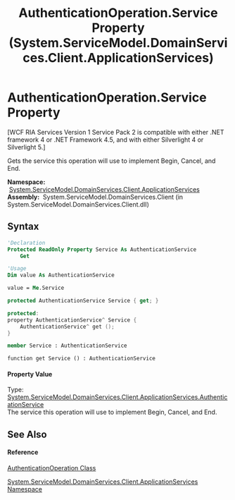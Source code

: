 ﻿---
title: AuthenticationOperation.Service Property  (System.ServiceModel.DomainServices.Client.ApplicationServices)
TOCTitle: Service Property
ms:assetid: P:System.ServiceModel.DomainServices.Client.ApplicationServices.AuthenticationOperation.Service
ms:mtpsurl: https://msdn.microsoft.com/en-us/library/system.servicemodel.domainservices.client.applicationservices.authenticationoperation.service(v=VS.91)
ms:contentKeyID: 28899087
ms.date: 01/27/2012
mtps_version: v=VS.91
f1_keywords:
- System.ServiceModel.DomainServices.Client.ApplicationServices.AuthenticationOperation.Service
- System.ServiceModel.DomainServices.Client.ApplicationServices.AuthenticationOperation.get_Service
dev_langs:
- CSharp
- JScript
- VB
- FSharp
- c++
api_location:
- System.ServiceModel.DomainServices.Client.dll
api_name:
- System.ServiceModel.DomainServices.Client.ApplicationServices.AuthenticationOperation.get_Service
- System.ServiceModel.DomainServices.Client.ApplicationServices.AuthenticationOperation.Service
api_type:
- Managed
topic_type:
- apiref
- kbSyntax
product_family_name: VS
ROBOTS: INDEX,FOLLOW
---

# AuthenticationOperation.Service Property

\[WCF RIA Services Version 1 Service Pack 2 is compatible with either .NET framework 4 or .NET Framework 4.5, and with either Silverlight 4 or Silverlight 5.\]

Gets the service this operation will use to implement Begin, Cancel, and End.

**Namespace:**  [System.ServiceModel.DomainServices.Client.ApplicationServices](ff457765\(v=vs.91\).md)  
**Assembly:**  System.ServiceModel.DomainServices.Client (in System.ServiceModel.DomainServices.Client.dll)

## Syntax

``` vb
'Declaration
Protected ReadOnly Property Service As AuthenticationService
    Get
```

``` vb
'Usage
Dim value As AuthenticationService

value = Me.Service
```

``` csharp
protected AuthenticationService Service { get; }
```

``` c++
protected:
property AuthenticationService^ Service {
    AuthenticationService^ get ();
}
```

``` fsharp
member Service : AuthenticationService
```

``` jscript
function get Service () : AuthenticationService
```

#### Property Value

Type: [System.ServiceModel.DomainServices.Client.ApplicationServices.AuthenticationService](ff457927\(v=vs.91\).md)  
The service this operation will use to implement Begin, Cancel, and End.  

## See Also

#### Reference

[AuthenticationOperation Class](ff457816\(v=vs.91\).md)

[System.ServiceModel.DomainServices.Client.ApplicationServices Namespace](ff457765\(v=vs.91\).md)

